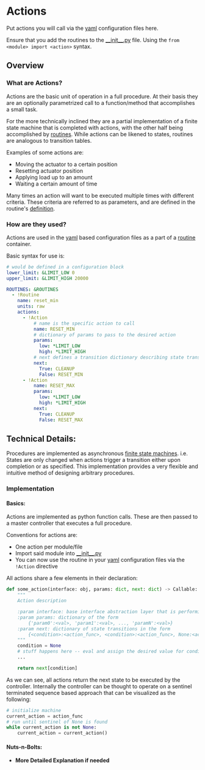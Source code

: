 # Actions
Put actions you will call via the [yaml][yaml] configuration files here.

Ensure that you add the routines to the [\_\_init\_\_.py][init.py] file.
Using the `from <module> import <action>` syntax.

## Overview

### What are Actions?
Actions are the basic unit of operation in a full procedure.
At their basis they are an optionally parametrized call to a function/method that accomplishes a small task.

For the more technically inclined they are a partial implementation of a finite state machine that is completed with actions,
with the other half being accomplished by [routines](../routines/readme.md).
While actions can be likened to states, routines are analogous to transition tables.

Examples of some actions are:

- Moving the actuator to a certain position
- Resetting actuator position
- Applying load up to an amount
- Waiting a certain amount of time

Many times an action will want to be executed multiple times with different criteria.
These criteria are referred to as parameters, and are defined in the routine's [definition](#implementation).

### How are they used?
Actions are used in the [yaml][yaml] based configuration files as a part of a [routine](../routines) container.

Basic syntax for use is:
```yaml
# would be defined in a configuration block
lower_limit: &LIMIT_LOW 0
upper_limit: &LIMIT_HIGH 20000

ROUTINES: &ROUTINES
  - !Routine
    name: reset_min
    units: raw
    actions:
      - !Action
          # name is the specific action to call
          name: RESET_MIN
          # dictionary of params to pass to the desired action
          params:
            low: *LIMIT_LOW
            high: *LIMIT_HIGH
          # next defines a transition dictionary describing state transitions
          next:
            True: CLEANUP
            False: RESET_MIN
      - !Action
      	  name: RESET_MAX
          params:
            low: *LIMIT_LOW
            high: *LIMIT_HIGH
          next:
            True: CLEANUP
            False: RESET_MAX
```

## Technical Details:
Procedures are implemented as asynchronous [finite state machines](https://en.wikipedia.org/wiki/Finite-state_machine). i.e. States are only changed when actions trigger a transition either upon completion or as specified. This implementation provides a very flexible and intuitive method of designing arbitrary procedures.


### Implementation

#### Basics:
Actions are implemented as python function calls. These are then passed to a master controller that executes a full procedure.

Conventions for actions are:

- One action per module/file
- Import said module into [\_\_init\_\_.py][init.py]
- You can now use the routine in your [yaml][yaml] configuration files via the `!Action` directive

All actions share a few elements in their declaration:

```python
def some_action(interface: obj, params: dict, next: dict) -> Callable:
    """
    Action description

    :param interface: base interface abstraction layer that is performing an action.
    :param params: dictionary of the form
    	{'param0':<val>, 'param1':<val>, ..., 'paramN':<val>}
    :param next: dictionary of state transitions in the form
    	{<condition>:<action_func>, <condition>:<action_func>, None:<action_func>}
    """
    condition = None
    # stuff happens here -- eval and assign the desired value for condition
    ...

    return next[condition]
```

As we can see, all actions return the next state to be executed by the controller.
Internally the controller can be thought to operate on a sentinel terminated
sequence based approach that can be visualized as the following:

```python
# initialize machine
current_action = action_func
# run until sentinel of None is found
while current_action is not None:
	current_action = current_action()
```


#### Nuts-n-Bolts:

- **More Detailed Explanation if needed**


[//]:#(refs)

[yaml]: (https://learnxinyminutes.com/docs/yaml/)
[init.py]: (__init__.py)